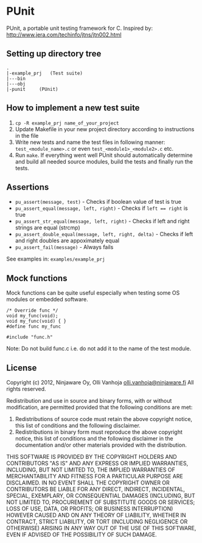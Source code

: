PUnit
=====

PUnit, a portable unit testing framework for C.
Inspired by: http://www.jera.com/techinfo/jtns/jtn002.html


Setting up directory tree
-------------------------

    .
    |-example_prj	(Test suite)
    |---bin
    |---obj
    |-punit		(PUnit)


How to implement a new test suite
---------------------------------

1. `cp -R example_prj name_of_your_project`
2. Update Makefile in your new project directory according to instructions in
   the file
3. Write new tests and name the test files in following manner:
   `test_<module_name>.c` or even `test_<module1>_<module2>.c` etc.
4. Run `make`. If everything went well PUnit should automatically determine
   and build all needed source modules, build the tests and finally run the
   tests.


Assertions
----------

+ `pu_assert(message, test)` - Checks if boolean value of test is true
+ `pu_assert_equal(message, left, right)` - Checks if `left == right` is true
+ `pu_assert_str_equal(message, left, right)` - Checks if left and right strings
  are equal (strcmp)
+ `pu_assert_double_equal(message, left, right, delta)` - Checks if left and
  right doubles are appoximately equal
+ `pu_assert_fail(message)` - Always fails

See examples in: `examples/example_prj`


Mock functions
--------------

Mock functions can be quite useful especially when testing some OS modules or
embedded software.

    /* Override func */
    void my_func(void);
    void my_func(void) { }
    #define func my_func

    #include "func.h"

Note: Do not build func.c i.e. do not add it to the name of the test module.


License 
-------

Copyright (c) 2012, Ninjaware Oy, Olli Vanhoja <olli.vanhoja@ninjaware.fi>
All rights reserved.

Redistribution and use in source and binary forms, with or without
modification, are permitted provided that the following conditions are met:

1. Redistributions of source code must retain the above copyright notice, this
   list of conditions and the following disclaimer.
2. Redistributions in binary form must reproduce the above copyright notice,
   this list of conditions and the following disclaimer in the documentation
   and/or other materials provided with the distribution.

THIS SOFTWARE IS PROVIDED BY THE COPYRIGHT HOLDERS AND CONTRIBUTORS "AS IS" AND
ANY EXPRESS OR IMPLIED WARRANTIES, INCLUDING, BUT NOT LIMITED TO, THE IMPLIED
WARRANTIES OF MERCHANTABILITY AND FITNESS FOR A PARTICULAR PURPOSE ARE
DISCLAIMED. IN NO EVENT SHALL THE COPYRIGHT OWNER OR CONTRIBUTORS BE LIABLE FOR
ANY DIRECT, INDIRECT, INCIDENTAL, SPECIAL, EXEMPLARY, OR CONSEQUENTIAL DAMAGES
(INCLUDING, BUT NOT LIMITED TO, PROCUREMENT OF SUBSTITUTE GOODS OR SERVICES;
LOSS OF USE, DATA, OR PROFITS; OR BUSINESS INTERRUPTION) HOWEVER CAUSED AND
ON ANY THEORY OF LIABILITY, WHETHER IN CONTRACT, STRICT LIABILITY, OR TORT
(INCLUDING NEGLIGENCE OR OTHERWISE) ARISING IN ANY WAY OUT OF THE USE OF THIS
SOFTWARE, EVEN IF ADVISED OF THE POSSIBILITY OF SUCH DAMAGE.

